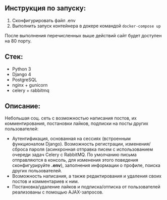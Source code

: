 ## Инструкция по запуску:

1. Сконфигурировать файл .env
2. Выполнить запуск контейнера в докере командой `docker-compose up`

После выполнения перечисленных выше действий сайт будет доступен на 80 порту.

## Стек:

- Python 3
- Django 4
- PostgreSQL
- nginx + gunicorn
- celery + rabbitmq

## Описание:

Небольшая соц. сеть с возможностью написания постов, их комментирования, постановки лайков,
подписки на посты других пользователей:

- Аутентификация, основанная на сессиях (встроенным функционалом Django). Возможность регистрации,
изменения/сброса пароля (асинхронная отправка писем с использованием очереди задач Celery с RabbitMQ.
По умолчанию письма отправляются в консоль, для изменения этого поведения сконфигурируйте **.env**),
заполнения информации о профиле, поиска других пользователей.
- Возможность написания, а также редактирования и удаления своих постов и комментариев к ним.
- Постановка/удаление лайков и подписка/отписка от пользователей реализованы с помощью AJAX-запросов.
